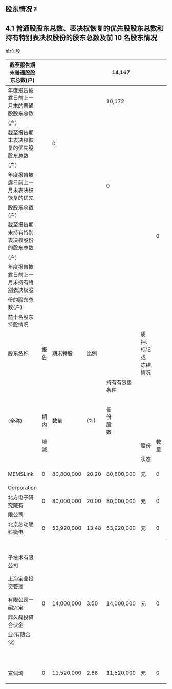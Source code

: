 ## 股东情况 র

## 4.1 普通股股东总数、表决权恢复的优先股股东总数和持有特别表决权股份的股东总数及前 10 名股东情况

单位:股

| 截至报告期末普通股股东总数(户)     |    |            |       | 14,167           |                |    |             |
|----------------------|----|------------|-------|------------------|----------------|----|-------------|
| 年度报告披露日前上一月末的普通股股东总数 |    |            |       | 10,172           |                |    |             |
| (户)                  |    |            |       |                  |                |    |             |
| 截至报告期末表决权恢复的优先股股东总数  |    | 0          |       |                  |                |    |             |
| (户)                  |    |            |       |                  |                |    |             |
| 年度报告披露日前上一月末表决权恢复的优先 |    |            |       | 0                |                |    |             |
| 股股东总数(户)             |    |            |       |                  |                |    |             |
| 截至报告期末持有特别表决权股份的股东总数 |    |            |       |                  |                | 0  |             |
| (户)                  |    |            |       |                  |                |    |             |
| 年度报告披露日前上一月末持有特别表决权股 |    |            |       |                  |                |    | 0           |
| 份的股东总数(户)            |    |            |       |                  |                |    |             |
| 前十名股东持股情况            |    |            |       |                  |                |    |             |
| 股东名称                 | 报告 | 期末特股       | 比例    |                  | 质押、标记或<br>冻结情况 |    |             |
|                      |    |            |       | 持有有限售条件          |                |    |             |
|                      |    |            |       |                  |                |    | 股东          |
| (全称)                 | 期内 | 数量         | (%)   | 를<br>份<br>股<br>数 |                |    | 性质          |
|                      | 壇減 |            |       |                  | 股份             | 数量 |             |
|                      |    |            |       |                  | 状态             |    |             |
|                      |    |            |       |                  |                |    |             |
| MEMSLink             | 0  | 80,800,000 | 20.20 | 80,800,000       | 元              | 0  | 境<br>外      |
| Corporation          |    |            |       |                  |                |    | 法人          |
| 北方电子研究院有             | 0  | 80,000,000 | 20.00 | 80,000,000       | 元              | 0  | 国 有         |
| 限公司                  |    |            |       |                  |                |    | 法人          |
| 北京芯动联科微电             | 0  | 53,920,000 | 13.48 | 53,920,000       | 元              | 0  | 境<br>内      |
|                      |    |            |       |                  |                |    | ह<br>리뷰     |
| 子技术有限公司              |    |            |       |                  |                |    | 有<br>法      |
| 上海宝鼎投资管理             |    |            |       |                  |                |    | 人<br>境<br>内 |
| 有限公司一绍兴宝             | 0  | 14,000,000 | 3.50  | 14,000,000       | 元              | 0  | 하<br>િન્મ   |
| 鼎久磊投资合伙企             |    |            |       |                  |                |    | 法<br>有      |
| 业(有限合伙)              |    |            |       |                  |                |    | 人           |
|                      |    |            |       |                  |                |    | 境<br>内      |
| 宣佩琦                  | 0  | 11,520,000 | 2.88  | 11,520,000       | 元              | 0  | 发<br>自      |
|                      |    |            |       |                  |                |    |             |